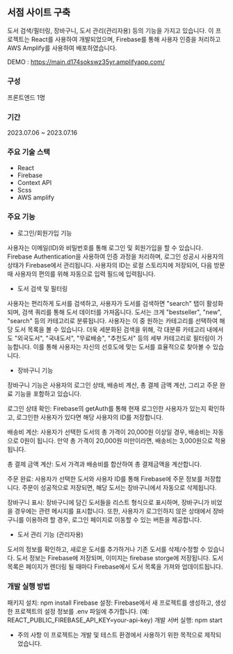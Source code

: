 ## 서점 사이트 구축

도서 검색/필터링, 장바구니, 도서 관리(관리자용) 등의 기능을 가지고 있습니다.
이 프로젝트는 React를 사용하여 개발되었으며, Firebase를 통해 사용자 인증을 처리하고 AWS Amplify를 사용하여 배포하였습니다.

DEMO : https://main.d174sokswz35yr.amplifyapp.com/

### 구성

프론트엔드 1명

### 기간

2023.07.06 ~ 2023.07.16

### 주요 기술 스택

- React
- Firebase
- Context API
- Scss
- AWS amplify

### 주요 기능

- 로그인/회원가입 기능

사용자는 이메일(ID)와 비밀번호를 통해 로그인 및 회원가입을 할 수 있습니다. Firebase Authentication을 사용하여 인증 과정을 처리하며, 로그인 성공시 사용자의 상태가 Firebase에서 관리됩니다. 사용자의 ID는 로컬 스토리지에 저장되어, 다음 방문 때 사용자의 편의를 위해 자동으로 입력 필드에 입력됩니다.

- 도서 검색 및 필터링

사용자는 편리하게 도서를 검색하고, 사용자가 도서를 검색하면 "search" 탭이 활성화되며, 검색 쿼리를 통해 도서 데이터를 가져옵니다. 도서는 크게 "bestseller", "new", "search" 등의 카테고리로 분류됩니다. 사용자는 이 중 원하는 카테고리를 선택하여 해당 도서 목록을 볼 수 있습니다.
더욱 세분화된 검색을 위해, 각 대분류 카테고리 내에서도 "외국도서", "국내도서", "무료배송", "추천도서" 등의 세부 카테고리로 필터링이 가능합니다. 이를 통해 사용자는 자신의 선호도에 맞는 도서를 효율적으로 찾아볼 수 있습니다.

- 장바구니 기능

장바구니 기능은 사용자의 로그인 상태, 배송비 계산, 총 결제 금액 계산, 그리고 주문 완료 기능을 포함하고 있습니다.

로그인 상태 확인: Firebase의 getAuth를 통해 현재 로그인한 사용자가 있는지 확인하고, 로그인한 사용자가 있다면 해당 사용자의 ID를 저장합니다.

배송비 계산: 사용자가 선택한 도서의 총 가격이 20,000원 이상일 경우,
배송비는 자동으로 0원이 됩니다. 만약 총 가격이 20,000원 미만이라면,
배송비는 3,000원으로 적용됩니다.

총 결제 금액 계산: 도서 가격과 배송비를 합산하여 총 결제금액을 계산합니다.

주문 완료: 사용자가 선택한 도서와 사용자 ID를 통해 Firebase에 주문 정보를 저장합니다. 주문이 성공적으로 저장되면, 해당 도서는 장바구니에서 자동으로 삭제됩니다.

장바구니 표시: 장바구니에 담긴 도서들을 리스트 형식으로 표시하며,
장바구니가 비었을 경우에는 관련 메시지를 표시합니다.
또한, 사용자가 로그인하지 않은 상태에서 장바구니를 이용하려 할 경우,
로그인 페이지로 이동할 수 있는 버튼을 제공합니다.

- 도서 관리 기능 (관리자용)

도서의 정보를 확인하고, 새로운 도서를 추가하거나 기존 도서를 삭제/수정할 수 있습니다.
도서 정보는 Firebase에 저장되며, 이미지는 firebase storge에 저장됩니다.
도서 목록은 페이지가 렌더링 될 때마다 Firebase에서 도서 목록을 가져와 업데이트됩니다.

### 개발 실행 방법

패키지 설치: npm install
Firebase 설정: Firebase에서 새 프로젝트를 생성하고,
생성한 프로젝트의 설정 정보를 .env 파일에 추가합니다.
(예: REACT_PUBLIC_FIREBASE_API_KEY=your-api-key)
개발 서버 실행: npm start

- 주의 사항
  이 프로젝트는 개발 및 테스트 환경에서 사용하기 위한 목적으로 제작되었습니다.
